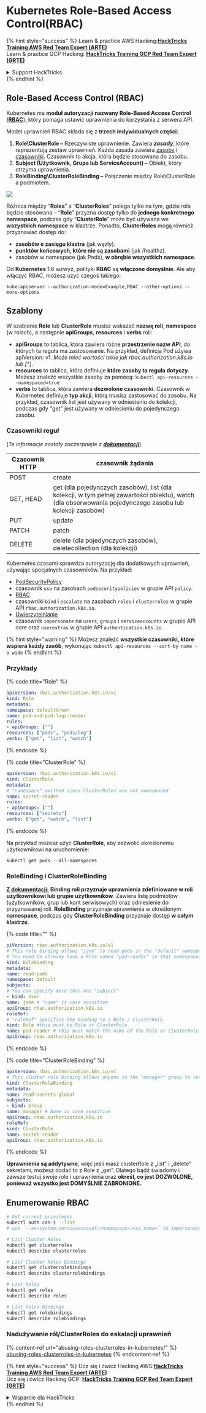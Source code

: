 # Kubernetes Role-Based Access Control(RBAC)

{% hint style="success" %}
Learn & practice AWS Hacking:<img src="../../.gitbook/assets/image (1).png" alt="" data-size="line">[**HackTricks Training AWS Red Team Expert (ARTE)**](https://training.hacktricks.xyz/courses/arte)<img src="../../.gitbook/assets/image (1).png" alt="" data-size="line">\
Learn & practice GCP Hacking: <img src="../../.gitbook/assets/image (2).png" alt="" data-size="line">[**HackTricks Training GCP Red Team Expert (GRTE)**<img src="../../.gitbook/assets/image (2).png" alt="" data-size="line">](https://training.hacktricks.xyz/courses/grte)

<details>

<summary>Support HackTricks</summary>

* Check the [**subscription plans**](https://github.com/sponsors/carlospolop)!
* **Join the** 💬 [**Discord group**](https://discord.gg/hRep4RUj7f) or the [**telegram group**](https://t.me/peass) or **follow** us on **Twitter** 🐦 [**@hacktricks\_live**](https://twitter.com/hacktricks\_live)**.**
* **Share hacking tricks by submitting PRs to the** [**HackTricks**](https://github.com/carlospolop/hacktricks) and [**HackTricks Cloud**](https://github.com/carlospolop/hacktricks-cloud) github repos.

</details>
{% endhint %}

## Role-Based Access Control (RBAC)

Kubernetes ma **moduł autoryzacji nazwany Role-Based Access Control** ([**RBAC**](https://kubernetes.io/docs/reference/access-authn-authz/rbac/)), który pomaga ustawić uprawnienia do korzystania z serwera API.

Model uprawnień RBAC składa się z **trzech indywidualnych części**:

1. **Role\ClusterRole ­–** Rzeczywiste uprawnienie. Zawiera _**zasady**_, które reprezentują zestaw uprawnień. Każda zasada zawiera [zasoby](https://kubernetes.io/docs/reference/kubectl/overview/#resource-types) i [czasowniki](https://kubernetes.io/docs/reference/access-authn-authz/authorization/#determine-the-request-verb). Czasownik to akcja, która będzie stosowana do zasobu.
2. **Subject (Użytkownik, Grupa lub ServiceAccount) –** Obiekt, który otrzyma uprawnienia.
3. **RoleBinding\ClusterRoleBinding –** Połączenie między Role\ClusterRole a podmiotem.

![](https://www.cyberark.com/wp-content/uploads/2018/12/rolebiding\_serviceaccount\_and\_role-1024x551.png)

Różnica między “**Roles**” a “**ClusterRoles**” polega tylko na tym, gdzie rola będzie stosowana – “**Role**” przyzna dostęp tylko do **jednego** **konkretnego** **namespace**, podczas gdy “**ClusterRole**” może być używana we **wszystkich namespace** w klastrze. Ponadto, **ClusterRoles** mogą również przyznawać dostęp do:

* **zasobów o zasięgu klastra** (jak węzły).
* **punktów końcowych, które nie są zasobami** (jak /healthz).
* zasobów w namespace (jak Pods), **w obrębie wszystkich namespace**.

Od **Kubernetes** 1.6 wzwyż, polityki **RBAC** są **włączone domyślnie**. Ale aby włączyć RBAC, możesz użyć czegoś takiego:
```
kube-apiserver --authorization-mode=Example,RBAC --other-options --more-options
```
## Szablony

W szablonie **Role** lub **ClusterRole** musisz wskazać **nazwę roli**, **namespace** (w rolach), a następnie **apiGroups**, **resources** i **verbs** roli:

* **apiGroups** to tablica, która zawiera różne **przestrzenie nazw API**, do których ta reguła ma zastosowanie. Na przykład, definicja Pod używa apiVersion: v1. _Może mieć wartości takie jak rbac.authorization.k8s.io lub \[\*]_.
* **resources** to tablica, która definiuje **które zasoby ta reguła dotyczy**. Możesz znaleźć wszystkie zasoby za pomocą: `kubectl api-resources --namespaced=true`
* **verbs** to tablica, która zawiera **dozwolone czasowniki**. Czasownik w Kubernetes definiuje **typ akcji**, którą musisz zastosować do zasobu. Na przykład, czasownik list jest używany w odniesieniu do kolekcji, podczas gdy "get" jest używany w odniesieniu do pojedynczego zasobu.

### Czasowniki reguł

(_Te informacje zostały zaczerpnięte z_ [_**dokumentacji**_](https://kubernetes.io/docs/reference/access-authn-authz/authorization/#determine-the-request-verb))

| Czasownik HTTP | czasownik żądania                                                                                                                                                  |
| -------------- | ------------------------------------------------------------------------------------------------------------------------------------------------------------------ |
| POST           | create                                                                                                                                                            |
| GET, HEAD      | get (dla pojedynczych zasobów), list (dla kolekcji, w tym pełnej zawartości obiektu), watch (dla obserwowania pojedynczego zasobu lub kolekcji zasobów)       |
| PUT            | update                                                                                                                                                            |
| PATCH          | patch                                                                                                                                                             |
| DELETE         | delete (dla pojedynczych zasobów), deletecollection (dla kolekcji)                                                                                              |

Kubernetes czasami sprawdza autoryzację dla dodatkowych uprawnień, używając specjalnych czasowników. Na przykład:

* [PodSecurityPolicy](https://kubernetes.io/docs/concepts/policy/pod-security-policy/)
* czasownik `use` na zasobach `podsecuritypolicies` w grupie API `policy`.
* [RBAC](https://kubernetes.io/docs/reference/access-authn-authz/rbac/#privilege-escalation-prevention-and-bootstrapping)
* czasowniki `bind` i `escalate` na zasobach `roles` i `clusterroles` w grupie API `rbac.authorization.k8s.io`.
* [Uwierzytelnianie](https://kubernetes.io/docs/reference/access-authn-authz/authentication/)
* czasownik `impersonate` na `users`, `groups` i `serviceaccounts` w grupie API core oraz `userextras` w grupie API `authentication.k8s.io`.

{% hint style="warning" %}
Możesz znaleźć **wszystkie czasowniki, które wspiera każdy zasób**, wykonując `kubectl api-resources --sort-by name -o wide`
{% endhint %}

### Przykłady

{% code title="Role" %}
```yaml
apiVersion: rbac.authorization.k8s.io/v1
kind: Role
metadata:
namespace: defaultGreen
name: pod-and-pod-logs-reader
rules:
- apiGroups: [""]
resources: ["pods", "pods/log"]
verbs: ["get", "list", "watch"]
```
{% endcode %}

{% code title="ClusterRole" %}
```yaml
apiVersion: rbac.authorization.k8s.io/v1
kind: ClusterRole
metadata:
# "namespace" omitted since ClusterRoles are not namespaced
name: secret-reader
rules:
- apiGroups: [""]
resources: ["secrets"]
verbs: ["get", "watch", "list"]
```
{% endcode %}

Na przykład możesz użyć **ClusterRole**, aby zezwolić określonemu użytkownikowi na uruchomienie:
```
kubectl get pods --all-namespaces
```
### **RoleBinding i ClusterRoleBinding**

[**Z dokumentacji:**](https://kubernetes.io/docs/reference/access-authn-authz/rbac/#rolebinding-and-clusterrolebinding) **Binding roli przyznaje uprawnienia zdefiniowane w roli użytkownikowi lub grupie użytkowników**. Zawiera listę podmiotów (użytkowników, grup lub kont serwisowych) oraz odniesienie do przyznawanej roli. **RoleBinding** przyznaje uprawnienia w określonym **namespace**, podczas gdy **ClusterRoleBinding** przyznaje dostęp **w całym klastrze**.

{% code title="" %}
```yaml
piVersion: rbac.authorization.k8s.io/v1
# This role binding allows "jane" to read pods in the "default" namespace.
# You need to already have a Role named "pod-reader" in that namespace.
kind: RoleBinding
metadata:
name: read-pods
namespace: default
subjects:
# You can specify more than one "subject"
- kind: User
name: jane # "name" is case sensitive
apiGroup: rbac.authorization.k8s.io
roleRef:
# "roleRef" specifies the binding to a Role / ClusterRole
kind: Role #this must be Role or ClusterRole
name: pod-reader # this must match the name of the Role or ClusterRole you wish to bind to
apiGroup: rbac.authorization.k8s.io
```
{% endcode %}

{% code title="ClusterRoleBinding" %}
```yaml
apiVersion: rbac.authorization.k8s.io/v1
# This cluster role binding allows anyone in the "manager" group to read secrets in any namespace.
kind: ClusterRoleBinding
metadata:
name: read-secrets-global
subjects:
- kind: Group
name: manager # Name is case sensitive
apiGroup: rbac.authorization.k8s.io
roleRef:
kind: ClusterRole
name: secret-reader
apiGroup: rbac.authorization.k8s.io
```
{% endcode %}

**Uprawnienia są addytywne**, więc jeśli masz clusterRole z „list” i „delete” sekretami, możesz dodać to z Role z „get”. Dlatego bądź świadomy i zawsze testuj swoje role i uprawnienia oraz **określ, co jest DOZWOLONE, ponieważ wszystko jest DOMYŚLNIE ZABRONIONE.**

## **Enumerowanie RBAC**
```bash
# Get current privileges
kubectl auth can-i --list
# use `--as=system:serviceaccount:<namespace>:<sa_name>` to impersonate a service account

# List Cluster Roles
kubectl get clusterroles
kubectl describe clusterroles

# List Cluster Roles Bindings
kubectl get clusterrolebindings
kubectl describe clusterrolebindings

# List Roles
kubectl get roles
kubectl describe roles

# List Roles Bindings
kubectl get rolebindings
kubectl describe rolebindings
```
### Nadużywanie ról/ClusterRoles do eskalacji uprawnień

{% content-ref url="abusing-roles-clusterroles-in-kubernetes/" %}
[abusing-roles-clusterroles-in-kubernetes](abusing-roles-clusterroles-in-kubernetes/)
{% endcontent-ref %}

{% hint style="success" %}
Ucz się i ćwicz Hacking AWS:<img src="../../.gitbook/assets/image (1).png" alt="" data-size="line">[**HackTricks Training AWS Red Team Expert (ARTE)**](https://training.hacktricks.xyz/courses/arte)<img src="../../.gitbook/assets/image (1).png" alt="" data-size="line">\
Ucz się i ćwicz Hacking GCP: <img src="../../.gitbook/assets/image (2).png" alt="" data-size="line">[**HackTricks Training GCP Red Team Expert (GRTE)**<img src="../../.gitbook/assets/image (2).png" alt="" data-size="line">](https://training.hacktricks.xyz/courses/grte)

<details>

<summary>Wsparcie dla HackTricks</summary>

* Sprawdź [**plany subskrypcyjne**](https://github.com/sponsors/carlospolop)!
* **Dołącz do** 💬 [**grupy Discord**](https://discord.gg/hRep4RUj7f) lub [**grupy telegram**](https://t.me/peass) lub **śledź** nas na **Twitterze** 🐦 [**@hacktricks\_live**](https://twitter.com/hacktricks\_live)**.**
* **Dziel się trikami hackingowymi, przesyłając PR-y do** [**HackTricks**](https://github.com/carlospolop/hacktricks) i [**HackTricks Cloud**](https://github.com/carlospolop/hacktricks-cloud) repozytoriów github.

</details>
{% endhint %}
